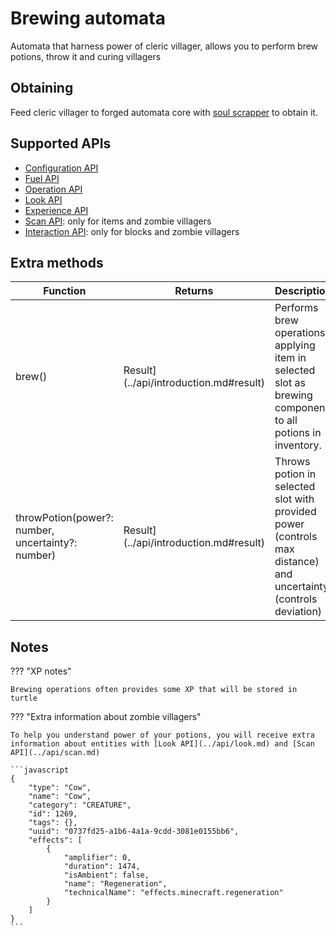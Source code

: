 # Brewing automata

Automata that harness power of cleric villager, allows you to perform brew potions, throw it and curing villagers

## Obtaining

Feed cleric villager to forged automata core with [soul scrapper](../miscellaneous/soul_scrapper.md) to obtain it.

## Supported APIs

- [Configuration API](../api/configuration.md)
- [Fuel API](../api/fuel.md)
- [Operation API](../api/operation.md)
- [Look API](../api/look.md)
- [Experience API](../api/experience.md)
- [Scan API](../api/scan.md): only for items and zombie villagers
- [Interaction API](../api/interaction.md): only for blocks and zombie villagers

## Extra methods

| Function                                          | Returns | Description                                                                                                     |
|---------------------------------------------------|---------|-----------------------------------------------------------------------------------------------------------------|
| brew()                                            | Result](../api/introduction.md#result)  | Performs brew operations, applying item in selected slot as brewing component to all potions in inventory.      |
| throwPotion(power?: number, uncertainty?: number) | Result](../api/introduction.md#result)  | Throws potion in selected slot with provided power (controls max distance) and uncertainty (controls deviation) |

## Notes

??? "XP notes"

    Brewing operations often provides some XP that will be stored in turtle

??? "Extra information about zombie villagers"

    To help you understand power of your potions, you will receive extra information about entities with [Look API](../api/look.md) and [Scan API](../api/scan.md)

    ```javascript
    {
        "type": "Cow",
        "name": "Cow",
        "category": "CREATURE",
        "id": 1269,
        "tags": {},
        "uuid": "0737fd25-a1b6-4a1a-9cdd-3081e0155bb6",
        "effects": [
            {
                "amplifier": 0,
                "duration": 1474,
                "isAmbient": false,
                "name": "Regeneration",
                "technicalName": "effects.minecraft.regeneration"
            }
        ]
    }
    ```
